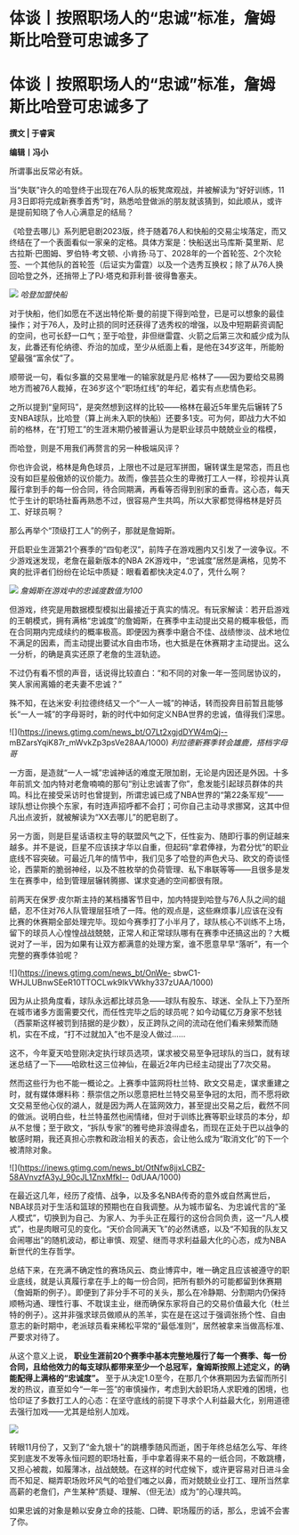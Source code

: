 # 体谈丨按照职场人的“忠诚”标准，詹姆斯比哈登可忠诚多了

# 体谈丨按照职场人的“忠诚”标准，詹姆斯比哈登可忠诚多了

**撰文 | 于睿寅**

**编辑丨冯小**

所谓事出反常必有妖。

当“失联”许久的哈登终于出现在76人队的板凳席观战，并被解读为“好好训练，11月3日即将完成新赛季首秀”时，熟悉哈登做派的朋友就该猜到，如此顺从，或许是提前知晓了令人心满意足的结局？

《哈登去哪儿》系列肥皂剧2023版，终于随着76人和快船的交易尘埃落定，而又终结在了一个表面看似一家亲的定格。具体方案是：快船送出马库斯·莫里斯、尼古拉斯·巴图姆、罗伯特·考文顿、小肯扬·马丁、2028年的一个首轮签、2个次轮签、一个其他队的首轮签（后证实为雷霆）以及一个选秀互换权；除了从76人换回哈登之外，还捎带上了PJ·塔克和菲利普·彼得鲁塞夫。

![](https://inews.gtimg.com/news_bt/Ogd00a2-pkpG2LDSpukTfFz0wz2FnDxbG25z1prFin6-wAA/1000)
_哈登加盟快船_

对于快船，他们如愿在不送出特伦斯·曼的前提下得到哈登，已是可以想象的最佳操作；对于76人，及时止损的同时还获得了选秀权的增强，以及中短期薪资调配的空间，也可长舒一口气；至于哈登，非但继雷霆、火箭之后第三次和威少成为队友，此番还有伦纳德、乔治的加成，至少从纸面上看，是他在34岁这年，所能盼望最强“富余仗”了。

顺带说一句，看似多赢的交易里唯一的输家就是丹尼·格林了——因为要给交易腾地方而被76人裁掉，在36岁这个“职场红线”的年纪，着实有点悲情色彩。

之所以提到“皇阿玛”，是突然想到这样的比较——格林在最近5年里先后辗转了5支NBA球队，比哈登（算上尚未入职的快船）还要多1支。可为何，即战力大不如前的格林，在“打短工”的生涯末期仍被普遍认为是职业球员中兢兢业业的楷模，

而哈登，则是不用我们再赘言的另一种极端风评？

你也许会说，格林是角色球员，上限也不过是冠军拼图，辗转谋生是常态，而且也没有如巨星般傲娇的议价能力。故而，像芸芸众生的卑微打工人一样，珍视并认真履行拿到手的每一份合同，待合同期满，再看等否得到别家的垂青。这心态，每天忙于生计的职场社畜再熟悉不过，很容易产生共鸣，所以大家都觉得格林是好员工、好球员啊？

那么再举个“顶级打工人”的例子，那就是詹姆斯。

开启职业生涯第21个赛季的“四旬老汉”，前阵子在游戏圈内又引发了一波争议。不少游戏迷发现，老詹在最新版本的NBA
2K游戏中，“忠诚度”居然是满格，见势不爽的批评者们纷纷在论坛中质疑：眼看着都快决定4.0了，凭什么啊？

![](https://inews.gtimg.com/news_bt/Owl2SoDmQDgZLed_3NqWfqqhu5XgXNJamqfSKy0H72AhwAA/1000)
_詹姆斯在游戏中的忠诚度数值为100_

但游戏，终究是用数据模型模拟出最接近于真实的情况。有玩家解读：若开启游戏的王朝模式，拥有满格“忠诚度”的詹姆斯，在赛季中主动提出交易的概率极低，而在合同期内完成续约的概率极高。即便因为赛季中磨合不佳、战绩惨淡、战术地位不满足的因素，而主动提出要试水自由市场，也大抵是在休赛期才主动提出。这么一分析，的确是真实还原了老詹的生涯轨迹。

不过仍有看不惯的声音，话说得比较直白：“和不同的对象一年一签同居协议的，笑人家闹离婚的老夫妻不忠诚？”

殊不知，在达米安·利拉德终结又一个“一人一城”的神话，转而投奔目前暂且能够长“一人一城”的字母哥时，新的时代中如何定义NBA世界的忠诚，值得我们深思。

![](https://inews.gtimg.com/news_bt/O7Lt2xgjdDYW4mQj--
mBZarsYqiK87r_mWvkZp3psVe28AA/1000) _利拉德新赛季转会雄鹿，搭档字母哥_

一方面，是造就“一人一城”忠诚神话的难度无限加剧，无论是内因还是外因。十多年前凯文·加内特对老詹喃喃的那句“别让忠诚害了你”，愈发能引起球员群体的共鸣。科比在接受采访时也曾提到，所谓忠诚已成了NBA世界的“第22条军规”——球队想让你换个东家，有时连声招呼都不会打；可你自己主动寻求挪窝，这其中但凡出点波折，就被解读为“XX去哪儿”的肥皂剧了。

另一方面，则是巨星话语权主导的联盟风气之下，任性妄为、随即行事的例证越来越多。并不是说，巨星不应该挟才华以自重，但起码“拿君俸禄，为君分忧”的职业底线不容突破。可最近几年的情节中，我们见多了哈登的声色犬马、欧文的奇谈怪论，西蒙斯的脆弱神经，以及不胜枚举的负荷管理、私下串联等等——且很多是发生在赛季中，给到管理层辗转腾挪、谋求变通的空间都很有限。

前两天在保罗·皮尔斯主持的某档播客节目中，加内特提到哈登与76人队之间的龃龉，忍不住对76人队管理层狂喷了一阵。他的观点是，这些麻烦事儿应该在没有比赛的休赛期全部处理完毕。现如今赛季打了小半月了，球队核心不训练不上场，留下的球员人心惶惶战战兢兢，正常人和正常球队哪有在赛季中还搞这出的？大概说对了一半，因为如果有让双方都满意的处理方案，谁不愿意早早“落听”，有一个完整的赛季体验呢？

![](https://inews.gtimg.com/news_bt/OnWe-
sbwC1-WHJLUBnwSEeR10TTOCLwk9IkVWkhy337zUAA/1000)

因为从止损角度看，球队永远都比球员急——球队有股东、球迷、全队上下乃至所在城市诸多方面需要交代，而任性完毕之后的球员呢？如今动辄亿万身家不愁钱（西蒙斯这样被罚到拮据的是少数），反正跨队之间的流动在他们看来频繁而随机，实在不成，“打不过就加入”也不是没人做过……

这不，今年夏天哈登刚决定执行球员选项，谋求被交易至争冠球队的当口，就有球迷总结了一下——哈欧杜这三位神仙，在最近2年内已经主动提出了7次交易。

然而这些行为也不能一概论之。上赛季中篮网将杜兰特、欧文交易走，谋求重建之时，就有媒体爆料称：蔡崇信之所以愿意把杜兰特交易至争冠的太阳，而不愿将欧文交易至他心仪的湖人，就是因为两人在篮网效力，甚至提出交易之后，截然不同的做派。说明白些，杜兰特虽然也闹情绪，但对于训练比赛等职业球员的本分，却从不怠慢；至于欧文，“拆队专家”的雅号绝非浪得虚名，而现在正处于巴以战争的敏感时期，我还真担心宗教和政治相关的表态，会让他么成为“取消文化”的下一个被清除对象。

![](https://inews.gtimg.com/news_bt/OtNfw8jjxLCBZ-58AVnvzfA3yJ_90cJL1ZnxMfkl--
0dUAA/1000)

在最近这几年，经历了疫情、战争，以及多名NBA传奇的意外或自然离世后，NBA球员对于生活和篮球的预期也在自我调整。从为城市留名、为忠诚代言的“圣人模式”，切换到为自己、为家人、为手头正在履行的这份合同负责，这一“凡人模式”，也是肉眼可见的变化。“天价合同满天飞”的必然诱惑，以及“不知我的队友又会闹哪出”的随机波动，都让审慎、观望、继而寻求利益最大化的心态，成为NBA新世代的生存哲学。

总结下来，在充满不确定性的赛场风云、商业博弈中，唯一确定且应该被遵守的职业底线，就是认真履行拿在手上的每一份合同，把所有额外的可能都留到休赛期（詹姆斯的例子）。即便到了非分手不可的关头，那么在冷静期、分割期内仍保持顺畅沟通、理性行事、不耽误主业，继而确保东家将自己的交易价值最大化（杜兰特的例子）。这并非强求球员做顺从的羔羊，实在是在这过于强调张扬个性、自由意志的新时期中，老派球员看来稀松平常的“最低准则”，居然被拿来当做高标准、严要求对待了。

从这个意义上说，
**职业生涯前20个赛季中基本完整地履行了每一个赛季、每一份合同，且给他效力的每支球队都带来至少一个总冠军，詹姆斯按照上述定义，的确能配得上满格的“忠诚度”。**
至于从决定1.0至今，在那几个休赛期因为去留而所引发的热议，直至如今“一年一签”的审慎操作，考虑到大龄职场人求职难的困境，也恰印证了多数打工人的心态：在坚守底线的前提下寻求个人利益最大化，别用道德去强行加戏——尤其是给别人加戏。

![](https://inews.gtimg.com/news_bt/OS1dj_BfigTMPpzisqiczgaHyzDmjb3254p4YKZVY6ZyIAA/1000)

转眼11月份了，又到了“金九银十”的跳槽季随风而逝，困于年终总结怎么写、年终奖到底发不发等永恒问题的职场社畜，手中拿着得来不易的一纸合同，不敢跳槽，又担心被裁，如履薄冰，战战兢兢。在这样的时代症候下，或许更容易对日进斗金而不知足、糊弄职场败坏风气的哈登们嗤之以鼻，而对兢兢业业打工、理所当然拿高薪的老詹们，产生某种“质疑、理解、（但无法）成为”的心理共鸣。

如果忠诚的对象是赖以安身立命的技能、口碑、职场履历的话，那么，忠诚不会害了你。

